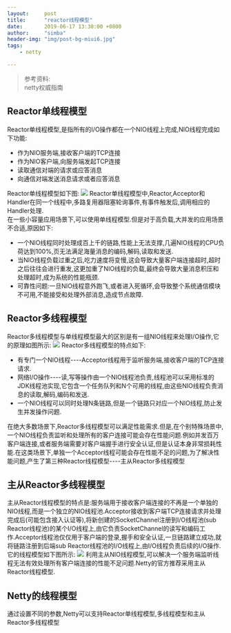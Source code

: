 ```yaml
---
layout:     post
title:      "reactor线程模型"
date:       2019-06-17 13:30:00 +0800
author:     "simba"
header-img: "img/post-bg-miui6.jpg"
tags:
    - netty

---
```


>参考资料:<br>
 netty权威指南


##	Reactor单线程模型
Reactor单线程模型,是指所有的I/O操作都在一个NIO线程上完成,NIO线程完成如下功能:
*	作为NIO服务端,接收客户端的TCP连接
*	作为NIO客户端,向服务端发起TCP连接
*	读取通信对端的请求或应答消息
*	向通信对端发送消息请求或者应答消息

Reactor单线程模型如下图:
[![](https://s2.ax1x.com/2019/06/20/VxGkod.md.png)](https://imgchr.com/i/VxGkod)
Reactor单线程模型中,Reactor,Acceptor和Handler在同一个线程中,多路复用器阻塞轮询事件,有事件触发后,调用相应的Handler处理.<br>
在一些小容量应用场景下,可以使用单线程模型.但是对于高负载,大并发的应用场景不合适,原因如下:
*	一个NIO线程同时处理成百上千的链路,性能上无法支撑,几遍NIO线程的CPU负荷达到100%,页无法满足海量消息的编码,解码,读取和发送.
*	当NIO线程负载过重之后,吃力速度将变慢,这会导致大量客户端连接超时,超时之后往往会进行重发,这更加重了NIO线程的负载,最终会导致大量消息积压和处理超时,成为系统的性能瓶颈.
*	可靠性问题:一旦NIO线程意外跑飞,或者进入死循环,会导致整个系统通信模块不可用,不能接受和处理外部消息,造成节点故障.


##	Reactor多线程模型
Reactor多线程模型与单线程模型最大的区别是有一组NIO线程来处理I/O操作,它的原理如图所示:
[![](https://s2.ax1x.com/2019/06/20/VxJobF.md.png)](https://imgchr.com/i/VxJobF)
Reactor多线程模型的特点如下:
*	有专门一个NIO线程----Acceptor线程用于监听服务端,接收客户端的TCP连接请求.
*	网络I/O操作----读,写等操作由一个NIO线程池负责,线程池可以采用标准的JDK线程池实现,它包含一个任务队列和N个可用的线程,由这些NIO线程负责消息的读取,解码,编码和发送.
*	一个NIO线程可以同时处理N条链路,但是一个链路只对应一个NIO线程,防止发生并发操作问题.

在绝大多数场景下,Reactor多线程模型可以满足性能需求.但是,在个别特殊场景中,一个NIO线程负责监听和处理所有的客户连接可能会存在性能问题.例如并发百万客户端连接,或者服务端需要对客户端握手进行安全认证,但是认证本身非常损耗性能.在这类场景下,单独一个Acceptor线程可能会存在性能不足的问题,为了解决性能问题,产生了第三种Reactor线程模型----主从Reactor多线程模型


##	主从Reactor多线程模型
主从Reactor线程模型的特点是:服务端用于接收客户端连接的不再是一个单独的NIO线程,而是一个独立的NIO线程池.Acceptor接收到客户端TCP连接请求并处理完成后(可能包含接入认证等),将新创建的SocketChannel注册到I/O线程池(sub Reactor线程池)的某个I/O线程上,由它负责SocketChannel的读写和编码工作.Acceptor线程池仅仅用于客户端的登录,握手和安全认证,一旦链路建立成功,就将链路注册到后端sub Reactor线程池的I/O线程上,由I/O线程负责后续的I/O操作.它的线程模型如下图所示:
[![](https://s2.ax1x.com/2019/06/21/VxtIk4.md.png)](https://imgchr.com/i/VxtIk4)
利用主从NIO线程模型,可以解决一个服务端监听线程无法有效处理所有客户端连接的性能不足问题.Netty的官方推荐采用主从Reactor线程模型.


##	Netty的线程模型
通过设置不同的参数,Netty可以支持Reactor单线程模型,多线程模型和主从Reactor多线程模型